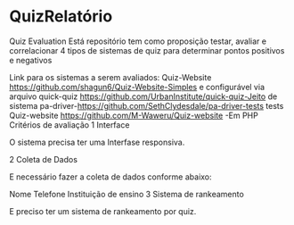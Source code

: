 # QuizRelatório
Quiz Evaluation
Está repositório tem como proposição testar, avaliar e correlacionar 4 tipos de sistemas de quiz para determinar pontos positivos e negativos

Link para os sistemas a serem avaliados:
Quiz-Website https://github.com/shagun6/Quiz-Website-Simples e configurável via arquivo
quick-quiz https://github.com/UrbanInstitute/quick-quiz-Jeito de sistema
pa-driver-https://github.com/SethClydesdale/pa-driver-tests tests
Quiz-website https://github.com/M-Waweru/Quiz-website -Em PHP
Critérios de avaliação
1 Interface

O sistema precisa ter uma Interfase responsiva.

2 Coleta de Dados

E necessário fazer a coleta de dados conforme abaixo:

Nome
Telefone
Instituição de ensino
3 Sistema de rankeamento

E preciso ter um sistema de rankeamento por quiz.
